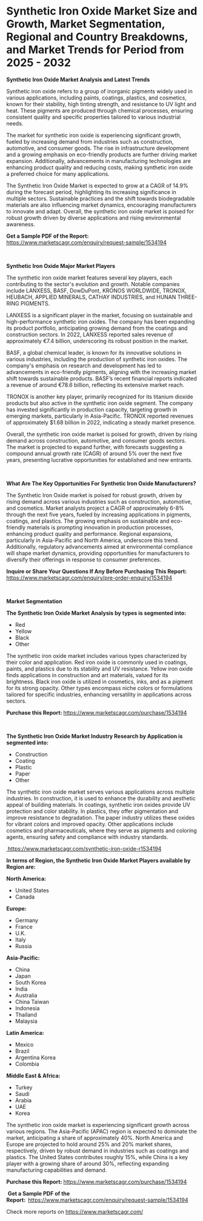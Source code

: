 <p><h1>Synthetic Iron Oxide Market Size and Growth, Market Segmentation, Regional and Country Breakdowns, and Market Trends for Period from 2025 -  2032</h1></p><p><strong>Synthetic Iron Oxide Market Analysis and Latest Trends</strong></p>
<p><p>Synthetic iron oxide refers to a group of inorganic pigments widely used in various applications, including paints, coatings, plastics, and cosmetics, known for their stability, high tinting strength, and resistance to UV light and heat. These pigments are produced through chemical processes, ensuring consistent quality and specific properties tailored to various industrial needs.</p><p>The market for synthetic iron oxide is experiencing significant growth, fueled by increasing demand from industries such as construction, automotive, and consumer goods. The rise in infrastructure development and a growing emphasis on eco-friendly products are further driving market expansion. Additionally, advancements in manufacturing technologies are enhancing product quality and reducing costs, making synthetic iron oxide a preferred choice for many applications.</p><p>The Synthetic Iron Oxide Market is expected to grow at a CAGR of 14.9% during the forecast period, highlighting its increasing significance in multiple sectors. Sustainable practices and the shift towards biodegradable materials are also influencing market dynamics, encouraging manufacturers to innovate and adapt. Overall, the synthetic iron oxide market is poised for robust growth driven by diverse applications and rising environmental awareness.</p></p>
<p><strong>Get a Sample PDF of the Report:&nbsp;</strong> <a href="https://www.marketscagr.com/enquiry/request-sample/1534194?utm_campaign=3195&utm_medium=2&utm_source=Github&utm_content=ia&utm_term=31032025&utm_id=synthetic-iron-oxide">https://www.marketscagr.com/enquiry/request-sample/1534194</a></p>
<p>&nbsp;</p>
<p><strong>Synthetic Iron Oxide Major Market Players</strong></p>
<p><p>The synthetic iron oxide market features several key players, each contributing to the sector's evolution and growth. Notable companies include LANXESS, BASF, DowDuPont, KRONOS WORLDWIDE, TRONOX, HEUBACH, APPLIED MINERALS, CATHAY INDUSTRIES, and HUNAN THREE-RING PIGMENTS.</p><p>LANXESS is a significant player in the market, focusing on sustainable and high-performance synthetic iron oxides. The company has been expanding its product portfolio, anticipating growing demand from the coatings and construction sectors. In 2022, LANXESS reported sales revenue of approximately €7.4 billion, underscoring its robust position in the market.</p><p>BASF, a global chemical leader, is known for its innovative solutions in various industries, including the production of synthetic iron oxides. The company's emphasis on research and development has led to advancements in eco-friendly pigments, aligning with the increasing market shift towards sustainable products. BASF’s recent financial reports indicated a revenue of around €78.6 billion, reflecting its extensive market reach.</p><p>TRONOX is another key player, primarily recognized for its titanium dioxide products but also active in the synthetic iron oxide segment. The company has invested significantly in production capacity, targeting growth in emerging markets, particularly in Asia-Pacific. TRONOX reported revenues of approximately $1.68 billion in 2022, indicating a steady market presence.</p><p>Overall, the synthetic iron oxide market is poised for growth, driven by rising demand across construction, automotive, and consumer goods sectors. The market is projected to expand further, with forecasts suggesting a compound annual growth rate (CAGR) of around 5% over the next five years, presenting lucrative opportunities for established and new entrants.</p></p>
<p>&nbsp;</p>
<p><strong>What Are The Key Opportunities For Synthetic Iron Oxide Manufacturers?</strong></p>
<p><p>The Synthetic Iron Oxide market is poised for robust growth, driven by rising demand across various industries such as construction, automotive, and cosmetics. Market analysts project a CAGR of approximately 6-8% through the next five years, fueled by increasing applications in pigments, coatings, and plastics. The growing emphasis on sustainable and eco-friendly materials is prompting innovation in production processes, enhancing product quality and performance. Regional expansions, particularly in Asia-Pacific and North America, underscore this trend. Additionally, regulatory advancements aimed at environmental compliance will shape market dynamics, providing opportunities for manufacturers to diversify their offerings in response to consumer preferences.</p></p>
<p><strong>Inquire or Share Your Questions If Any Before Purchasing This Report:</strong> <a href="https://www.marketscagr.com/enquiry/pre-order-enquiry/1534194?utm_campaign=3195&utm_medium=2&utm_source=Github&utm_content=ia&utm_term=31032025&utm_id=synthetic-iron-oxide">https://www.marketscagr.com/enquiry/pre-order-enquiry/1534194</a></p>
<p>&nbsp;</p>
<p><strong>Market Segmentation</strong></p>
<p><strong>The Synthetic Iron Oxide Market Analysis by types is segmented into:</strong></p>
<p><ul><li>Red</li><li>Yellow</li><li>Black</li><li>Other</li></ul></p>
<p><p>The synthetic iron oxide market includes various types characterized by their color and application. Red iron oxide is commonly used in coatings, paints, and plastics due to its stability and UV resistance. Yellow iron oxide finds applications in construction and art materials, valued for its brightness. Black iron oxide is utilized in cosmetics, inks, and as a pigment for its strong opacity. Other types encompass niche colors or formulations tailored for specific industries, enhancing versatility in applications across sectors.</p></p>
<p><strong>Purchase this Report:&nbsp;</strong><a href="https://www.marketscagr.com/purchase/1534194?utm_campaign=3195&utm_medium=2&utm_source=Github&utm_content=ia&utm_term=31032025&utm_id=synthetic-iron-oxide">https://www.marketscagr.com/purchase/1534194</a></p>
<p>&nbsp;</p>
<p><strong>The Synthetic Iron Oxide Market Industry Research by Application is segmented into:</strong></p>
<p><ul><li>Construction</li><li>Coating</li><li>Plastic</li><li>Paper</li><li>Other</li></ul></p>
<p><p>The synthetic iron oxide market serves various applications across multiple industries. In construction, it is used to enhance the durability and aesthetic appeal of building materials. In coatings, synthetic iron oxides provide UV protection and color stability. In plastics, they offer pigmentation and improve resistance to degradation. The paper industry utilizes these oxides for vibrant colors and improved opacity. Other applications include cosmetics and pharmaceuticals, where they serve as pigments and coloring agents, ensuring safety and compliance with industry standards.</p></p>
<p><a href="https://www.marketscagr.com/synthetic-iron-oxide-r1534194?utm_campaign=3195&utm_medium=2&utm_source=Github&utm_content=ia&utm_term=31032025&utm_id=synthetic-iron-oxide">&nbsp;https://www.marketscagr.com/synthetic-iron-oxide-r1534194</a></p>
<p><strong>In terms of Region, the Synthetic Iron Oxide Market Players available by Region are:</strong></p>
<p>
    <p> <strong> North America: </strong>
        <ul>
            <li>United States</li>
            <li>Canada</li>
        </ul>
        </p> 
    <p> <strong> Europe: </strong>
        <ul>
            <li>Germany</li>
            <li>France</li>
            <li>U.K.</li>
            <li>Italy</li>
            <li>Russia</li>
        </ul>
        </p> 
    <p> <strong> Asia-Pacific: </strong>
        <ul>
            <li>China</li>
            <li>Japan</li>
            <li>South Korea</li>
            <li>India</li>
            <li>Australia</li>
            <li>China Taiwan</li>
            <li>Indonesia</li>
            <li>Thailand</li>
            <li>Malaysia</li>
        </ul>
        </p> 
    <p> <strong> Latin America: </strong>
        <ul>
            <li>Mexico</li>
            <li>Brazil</li>
            <li>Argentina Korea</li>
            <li>Colombia</li>
        </ul>
        </p> 
    <p> <strong> Middle East & Africa: </strong>
        <ul>
            <li>Turkey</li>
            <li>Saudi</li>
            <li>Arabia</li>
            <li>UAE</li>
            <li>Korea</li>
        </ul>
    </p>
    </p>
<p><p>The synthetic iron oxide market is experiencing significant growth across various regions. The Asia-Pacific (APAC) region is expected to dominate the market, anticipating a share of approximately 40%. North America and Europe are projected to hold around 25% and 20% market shares, respectively, driven by robust demand in industries such as coatings and plastics. The United States contributes roughly 15%, while China is a key player with a growing share of around 30%, reflecting expanding manufacturing capabilities and demand.</p></p>
<p><strong>Purchase this Report: </strong><a href="https://www.marketscagr.com/purchase/1534194?utm_campaign=3195&utm_medium=2&utm_source=Github&utm_content=ia&utm_term=31032025&utm_id=synthetic-iron-oxide">https://www.marketscagr.com/purchase/1534194</a></p>
<p>&nbsp;<strong>Get a Sample PDF of the Report:&nbsp;&nbsp;</strong><a href="https://www.marketscagr.com/enquiry/request-sample/1534194?utm_campaign=3195&utm_medium=2&utm_source=Github&utm_content=ia&utm_term=31032025&utm_id=synthetic-iron-oxide">https://www.marketscagr.com/enquiry/request-sample/1534194</a></p>
<p><strong></strong></p>
<p>Check more reports on <a href="https://www.marketscagr.com/?utm_campaign=3195&utm_medium=2&utm_source=Github&utm_content=ia&utm_term=31032025&utm_id=synthetic-iron-oxide">https://www.marketscagr.com/</a></p>